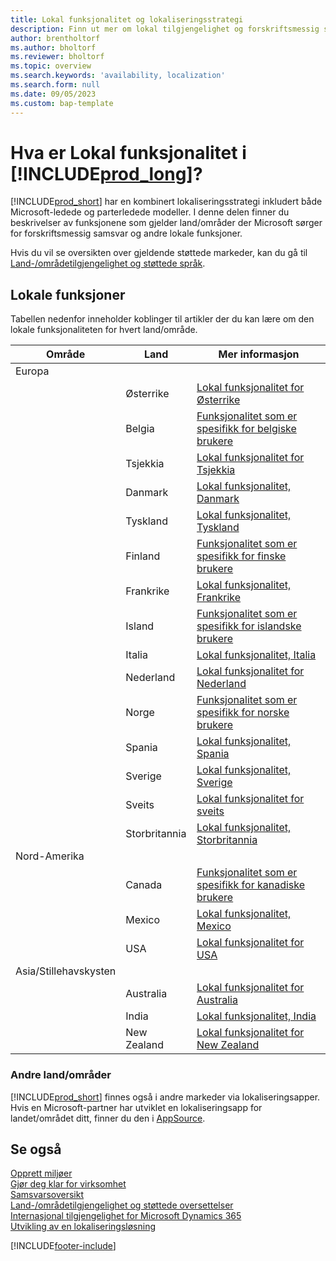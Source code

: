 ```yaml
---
title: Lokal funksjonalitet og lokaliseringsstrategi
description: Finn ut mer om lokal tilgjengelighet og forskriftsmessig samsvar i Business Central for landene/områdene der Microsoft tilbyr den lokale funksjonaliteten.
author: brentholtorf
ms.author: bholtorf
ms.reviewer: bholtorf
ms.topic: overview
ms.search.keywords: 'availability, localization'
ms.search.form: null
ms.date: 09/05/2023
ms.custom: bap-template
---
```

# <a name="what-is-local-functionality-in-"></a>Hva er Lokal funksjonalitet i [!INCLUDE[prod_long](includes/prod_long.md)]?

[!INCLUDE[prod_short](includes/prod_short.md)] har en kombinert lokaliseringsstrategi inkludert både Microsoft-ledede og parterledede modeller. I denne delen finner du beskrivelser av funksjonene som gjelder land/områder der Microsoft sørger for forskriftsmessig samsvar og andre lokale funksjoner.  

Hvis du vil se oversikten over gjeldende støttede markeder, kan du gå til [Land-/områdetilgjengelighet og støttede språk](/dynamics365/business-central/dev-itpro/compliance/apptest-countries-and-translations?toc=/dynamics365/business-central/toc.json).  

## <a name="local-functionality"></a>Lokale funksjoner

Tabellen nedenfor inneholder koblinger til artikler der du kan lære om den lokale funksjonaliteten for hvert land/område.

| Område | Land | Mer informasjon |
| --- | --- |--- |
| Europa |  | |
|        | Østerrike | [Lokal funksjonalitet for Østerrike](localfunctionality/austria/austria-local-functionality.md) |
|        | Belgia | [Funksjonalitet som er spesifikk for belgiske brukere](localfunctionality/belgium/belgium-local-functionality.md) |
|        | Tsjekkia | [Lokal funksjonalitet for Tsjekkia](localfunctionality/czech/czech-local-functionality.md) |
|        | Danmark | [Lokal funksjonalitet, Danmark](localfunctionality/denmark/denmark-local-functionality.md) |
|        | Tyskland | [Lokal funksjonalitet, Tyskland](localfunctionality/germany/germany-local-functionality.md) |
|        | Finland | [Funksjonalitet som er spesifikk for finske brukere](localfunctionality/finland/finland-local-functionality.md) |
|        | Frankrike | [Lokal funksjonalitet, Frankrike](localfunctionality/france/france-local-functionality.md) |
|        | Island | [Funksjonalitet som er spesifikk for islandske brukere](localfunctionality/iceland/iceland-local-functionality.md) |
|        | Italia | [Lokal funksjonalitet, Italia](localfunctionality/italy/italy-local-functionality.md) |
|        | Nederland | [Lokal funksjonalitet for Nederland](localfunctionality/netherlands/netherlands-local-functionality.md) |
|        | Norge | [Funksjonalitet som er spesifikk for norske brukere](localfunctionality/norway/norway-local-functionality.md) |
|        | Spania | [Lokal funksjonalitet, Spania](localfunctionality/spain/spain-local-functionality.md) |
|        | Sverige | [Lokal funksjonalitet, Sverige](localfunctionality/sweden/sweden-local-functionality.md) |
|        | Sveits | [Lokal funksjonalitet for sveits](localfunctionality/switzerland/switzerland-local-functionality.md) |
|        | Storbritannia | [Lokal funksjonalitet, Storbritannia](localfunctionality/unitedkingdom/united-kingdom-local-functionality.md) |
| Nord-Amerika |       |  |
|        | Canada|[Funksjonalitet som er spesifikk for kanadiske brukere](localfunctionality/canada/canada-local-functionality.md) |
|        | Mexico | [Lokal funksjonalitet, Mexico](localfunctionality/mexico/mexico-local-functionality.md) |
|        | USA|[Lokal funksjonalitet for USA](localfunctionality/unitedstates/united-states-local-functionality.md) |
| Asia/Stillehavskysten |       |  |
|        | Australia | [Lokal funksjonalitet for Australia](localfunctionality/australia/australia-local-functionality.md) |
|        | India | [Lokal funksjonalitet, India](LocalFunctionality/India/india-local-functionality.md) |
|        | New Zealand | [Lokal funksjonalitet for New Zealand](localfunctionality/newzealand/new-zealand-local-functionality.md) |

### <a name="other-countriesregions"></a>Andre land/områder

[!INCLUDE[prod_short](includes/prod_short.md)] finnes også i andre markeder via lokaliseringsapper. Hvis en Microsoft-partner har utviklet en lokaliseringsapp for landet/området ditt, finner du den i [AppSource](https://go.microsoft.com/fwlink/?linkid=2081646).

## <a name="see-also"></a>Se også

[Opprett miljøer](/dynamics365/business-central/dev-itpro/administration/tenant-admin-center-environments)  
[Gjør deg klar for virksomhet](ui-get-ready-business.md)  
[Samsvarsoversikt](compliance/compliance-overview.md)  
[Land-/områdetilgjengelighet og støttede oversettelser](/dynamics365/business-central/dev-itpro/compliance/apptest-countries-and-translations?toc=/dynamics365/business-central/toc.json)  
[Internasjonal tilgjengelighet for Microsoft Dynamics 365](/dynamics365/get-started/availability)  
[Utvikling av en lokaliseringsløsning](/dynamics365/business-central/dev-itpro/developer/readiness/readiness-develop-localization)  


[!INCLUDE[footer-include](includes/footer-banner.md)]
